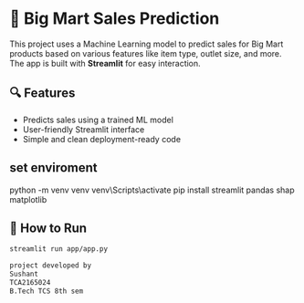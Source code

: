 # 🛒 Big Mart Sales Prediction

This project uses a Machine Learning model to predict sales for Big Mart products based on various features like item type, outlet size, and more. The app is built with **Streamlit** for easy interaction.

## 🔍 Features

- Predicts sales using a trained ML model
- User-friendly Streamlit interface
- Simple and clean deployment-ready code
## set enviroment
python -m venv venv
venv\Scripts\activate
pip install streamlit pandas shap matplotlib


## 🚀 How to Run

```bash
streamlit run app/app.py

project developed by 
Sushant 
TCA2165024
B.Tech TCS 8th sem